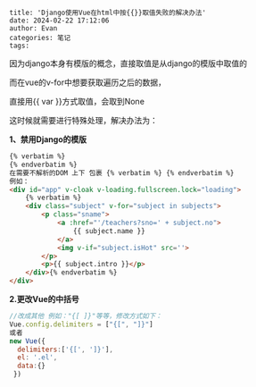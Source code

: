 ```
title: 'Django使用Vue在html中按{{}}取值失败的解决办法'
date: 2024-02-22 17:12:06
author: Evan
categories: 笔记
tags:
```

因为django本身有模版的概念，直接取值是从django的模版中取值的

而在vue的v-for中想要获取遍历之后的数据，

直接用{{ var }}方式取值，会取到None

这时候就需要进行特殊处理，解决办法为：

**1、禁用Django的模版**

```html
{% verbatim %}
{% endverbatim %}
在需要不解析的DOM 上下 包裹 {% verbatim %} {% endverbatim %} 
例如：
<div id="app" v-cloak v-loading.fullscreen.lock="loading">
    {% verbatim %}
    <div class="subject" v-for="subject in subjects">
        <p class="sname">
            <a :href="'/teachers?sno=' + subject.no">
                {{ subject.name }}
            </a>
            <img v-if="subject.isHot" src=''>
        </p>
        <p>{{ subject.intro }}</p>
    </div>{% endverbatim %}
</div>
```

**2.更改Vue的中括号**

```js
//改成其他 例如："{[ ]}"等等，修改方式如下：
Vue.config.delimiters = ["{[", "]}"]
或者
new Vue({
  delimiters:['{[', ']}'],
  el: '.el',
  data:{}
 })
```

